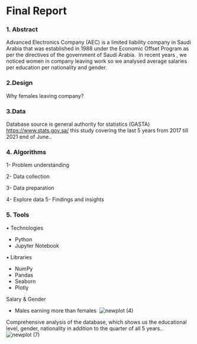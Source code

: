 # Final Report                            
                                  
### 1. Abstract
  Advanced Electronics Company (AEC) is a limited liability company in Saudi Arabia that was established in 1988 under the Economic Offset Program as per the directives of the government of Saudi Arabia. 
  In recent years , we noticed women in company leaving work so we analysed average salaries per education per nationality and gender.

### 2.Design
  Why females leaving company?

### 3.Data 
  Database source is general authority for statistics (GASTA) https://www.stats.gov.sa/  this study covering the last 5 years from 2017 till 2021 end of June..

### 4. Algorithms
  1- Problem understanding  
  
  2- Data collection  
  
  3- Data preparation 
  
  4- Explore data 
  5- Findings and insights  

### 5. Tools
• Technologies
- Python
- Jupyter Notebook

• Libraries
- NumPy
- Pandas
- Seaborn
- Plotly

Salary & Gender
- Males earning more than females 
![newplot (4)](https://user-images.githubusercontent.com/93244403/142775825-188dfef6-9d46-478d-83b2-bd9668a3ca29.png)


Comprehensive analysis of the database, which shows us the educational level, gender, nationality in addition to the quarter of all 5 years..
![newplot (7)](https://user-images.githubusercontent.com/93244403/142775838-d71c8455-9d6d-4089-a23e-7aa8071d7dd4.png)
